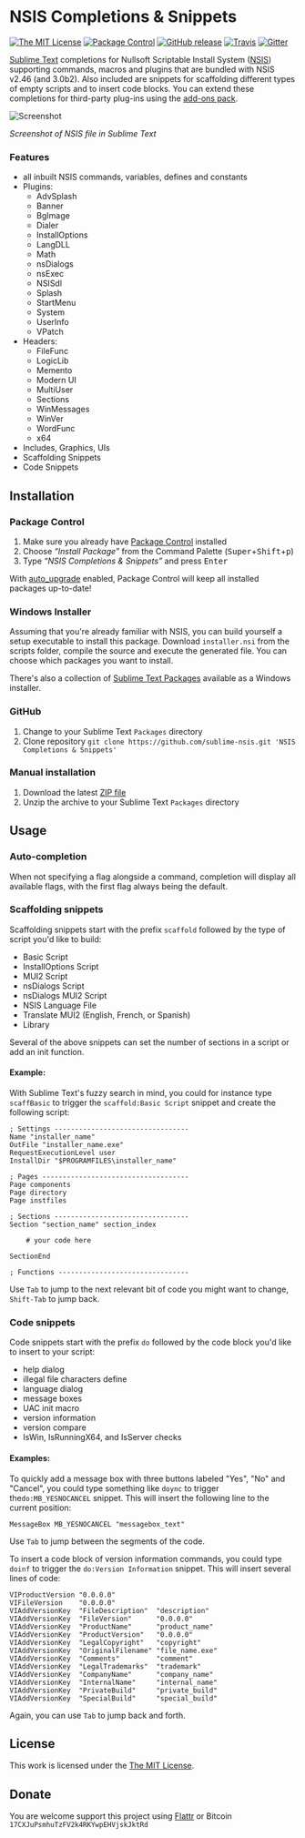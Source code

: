# NSIS Completions & Snippets

[![The MIT License](https://img.shields.io/badge/license-MIT-orange.svg?style=flat-square)](http://opensource.org/licenses/MIT)
[![Package Control](https://packagecontrol.herokuapp.com/downloads/NSIS%20Completions%20&%20Snippets.svg?style=flat-square)](https://packagecontrol.io/packages/NSIS%20Completions%20&%20Snippets)
[![GitHub release](https://img.shields.io/github/release/idleberg/sublime-nsis.svg?style=flat-square)](https://github.com/idleberg/sublime-nsis/releases)
[![Travis](https://img.shields.io/travis/sublime-nsis.svg?style=flat-square)](https://travis-ci.org/idleberg/sublime-nsis)
[![Gitter](https://img.shields.io/badge/chat-Gitter-ff69b4.svg?style=flat-square)](https://gitter.im/NSIS-Dev/SublimeText)

[Sublime Text](http://www.sublimetext.com/) completions for Nullsoft Scriptable Install System ([NSIS](http://nsis.sourceforge.net/)) supporting commands, macros and plugins that are bundled with NSIS v2.46 (and 3.0b2). Also included are snippets for scaffolding different types of empty scripts and to insert code blocks. You can extend these completions for third-party plug-ins using the [add-ons pack](https://github.com/sublime-nsis-plugins/).

![Screenshot](https://raw.githubusercontent.com/idleberg/sublime-nsis/master/screenshot.gif)

*Screenshot of NSIS file in Sublime Text*

### Features
* all inbuilt NSIS commands, variables, defines and constants
* Plugins:
    * AdvSplash
    * Banner
    * BgImage
    * Dialer
    * InstallOptions
    * LangDLL
    * Math
    * nsDialogs
    * nsExec
    * NSISdl
    * Splash
    * StartMenu
    * System
    * UserInfo
    * VPatch
* Headers:
    * FileFunc
    * LogicLib
    * Memento
    * Modern UI
    * MultiUser
    * Sections
    * WinMessages
    * WinVer
    * WordFunc
    * x64
* Includes, Graphics, UIs
* Scaffolding Snippets
* Code Snippets

## Installation

### Package Control

1. Make sure you already have [Package Control](https://packagecontrol.io/) installed
2. Choose *“Install Package”* from the Command Palette (<kbd>Super</kbd>+<kbd>Shift</kbd>+<kbd>p</kbd>)
3. Type *“NSIS Completions & Snippets”* and press <kbd>Enter</kbd>

With [auto_upgrade](http://wbond.net/sublime_packages/package_control/settings/) enabled, Package Control will keep all installed packages up-to-date!

### Windows Installer

Assuming that you're already familiar with NSIS, you can build yourself a setup executable to install this package. Download `installer.nsi` from the scripts folder, compile the source and execute the generated file. You can choose which packages you want to install.

There's also a collection of [Sublime Text Packages](https://github.com/NSIS-Dev/Sublime-Text-Packages) available as a Windows installer.

### GitHub

1. Change to your Sublime Text `Packages` directory
2. Clone repository `git clone https://github.com/sublime-nsis.git 'NSIS Completions & Snippets'`

### Manual installation

1. Download the latest [ZIP file](https://github.com/sublime-nsis/archive/master.zip)
2. Unzip the archive to your Sublime Text `Packages` directory

## Usage

### Auto-completion

When not specifying a flag alongside a command, completion will display all available flags, with the first flag always being the default.

### Scaffolding snippets

Scaffolding snippets start with the prefix `scaffold` followed by the type of script you'd like to build:

* Basic Script
* InstallOptions Script
* MUI2 Script
* nsDialogs Script
* nsDialogs MUI2 Script
* NSIS Language File
* Translate MUI2 (English, French, or Spanish)
* Library

Several of the above snippets can set the number of sections in a script or add an init function.

#### Example:
With Sublime Text's fuzzy search in mind, you could for instance type `scaffBasic` to trigger the `scaffold:Basic Script` snippet and create the following script:

```nsis
; Settings ---------------------------------
Name "installer_name"
OutFile "installer_name.exe"
RequestExecutionLevel user
InstallDir "$PROGRAMFILES\installer_name"

; Pages ------------------------------------
Page components
Page directory
Page instfiles

; Sections ---------------------------------
Section "section_name" section_index

    # your code here

SectionEnd

; Functions --------------------------------
````

Use `Tab` to jump to the next relevant bit of code you might want to change, `Shift-Tab` to jump back.

### Code snippets

Code snippets start with the prefix `do` followed by the code block you'd like to insert to your script:

* help dialog
* illegal file characters define
* language dialog
* message boxes
* UAC init macro
* version information
* version compare
* IsWin, IsRunningX64, and IsServer checks

#### Examples:
To quickly add a message box with three buttons labeled "Yes", "No" and "Cancel", you could type something like `doync` to trigger the`do:MB_YESNOCANCEL` snippet. This will insert the following line to the current position:

```nsis
MessageBox MB_YESNOCANCEL "messagebox_text"
```

Use `Tab` to jump between the segments of the code.

To insert a code block of version information commands, you could type `doinf` to trigger the `do:Version Information` snippet. This will insert several lines of code:

```nsis
VIProductVersion "0.0.0.0"
VIFileVersion    "0.0.0.0"
VIAddVersionKey  "FileDescription"  "description"
VIAddVersionKey  "FileVersion"      "0.0.0.0"
VIAddVersionKey  "ProductName"      "product_name"
VIAddVersionKey  "ProductVersion"   "0.0.0.0"
VIAddVersionKey  "LegalCopyright"   "copyright"
VIAddVersionKey  "OriginalFilename" "file_name.exe"
VIAddVersionKey  "Comments"         "comment"
VIAddVersionKey  "LegalTrademarks"  "trademark"
VIAddVersionKey  "CompanyName"      "company_name"
VIAddVersionKey  "InternalName"     "internal_name"
VIAddVersionKey  "PrivateBuild"     "private_build"
VIAddVersionKey  "SpecialBuild"     "special_build"
```

Again, you can use `Tab` to jump back and forth.

## License

This work is licensed under the [The MIT License](LICENSE).

## Donate

You are welcome support this project using [Flattr](https://flattr.com/submit/auto?user_id=idleberg&url=https://github.com/sublime-nsis) or Bitcoin `17CXJuPsmhuTzFV2k4RKYwpEHVjskJktRd`
